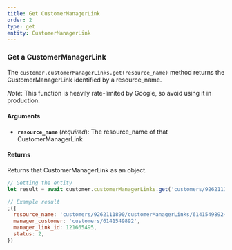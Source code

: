```yaml
---
title: Get CustomerManagerLink
order: 2
type: get
entity: CustomerManagerLink
---
```


### Get a CustomerManagerLink

The `customer.customerManagerLinks.get(resource_name)` method returns the CustomerManagerLink identified by a resource_name.

_Note_: This function is heavily rate-limited by Google, so avoid using it in production.

#### Arguments

- **`resource_name`** (_required_): The resource_name of that CustomerManagerLink

#### Returns

Returns that CustomerManagerLink as an object.

```javascript
// Getting the entity
let result = await customer.customerManagerLinks.get('customers/9262111890/customerManagerLinks/6141549892~121665495')
```

```javascript
// Example result
;({
  resource_name: 'customers/9262111890/customerManagerLinks/6141549892~121665495',
  manager_customer: 'customers/6141549892',
  manager_link_id: 121665495,
  status: 2,
})
```
